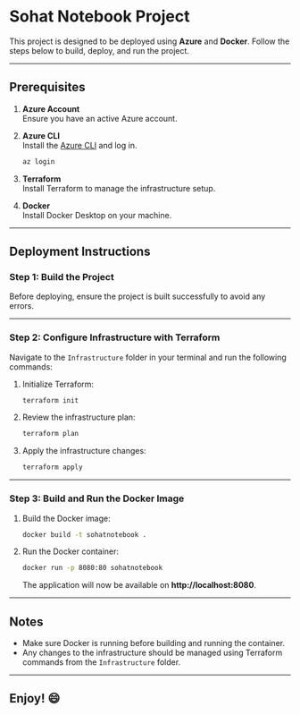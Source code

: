 
# Sohat Notebook Project

This project is designed to be deployed using **Azure** and **Docker**. Follow the steps below to build, deploy, and run the project.

---

## Prerequisites

1. **Azure Account**  
   Ensure you have an active Azure account.  

2. **Azure CLI**  
   Install the [Azure CLI](https://learn.microsoft.com/en-us/cli/azure/install-azure-cli) and log in.  

   ```bash
   az login
   ```

3. **Terraform**  
   Install Terraform to manage the infrastructure setup.  

4. **Docker**  
   Install Docker Desktop on your machine.  

---

## Deployment Instructions

### Step 1: Build the Project  
Before deploying, ensure the project is built successfully to avoid any errors.

---

### Step 2: Configure Infrastructure with Terraform  
Navigate to the `Infrastructure` folder in your terminal and run the following commands:

1. Initialize Terraform:  
   ```bash
   terraform init
   ```

2. Review the infrastructure plan:  
   ```bash
   terraform plan
   ```

3. Apply the infrastructure changes:  
   ```bash
   terraform apply
   ```

---

### Step 3: Build and Run the Docker Image  

1. Build the Docker image:  
   ```bash
   docker build -t sohatnotebook .
   ```

2. Run the Docker container:  
   ```bash
   docker run -p 8080:80 sohatnotebook
   ```

   The application will now be available on **http://localhost:8080**.

---

## Notes

- Make sure Docker is running before building and running the container.
- Any changes to the infrastructure should be managed using Terraform commands from the `Infrastructure` folder.

---

## Enjoy! 😄
